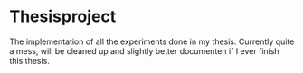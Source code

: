 # Thesisproject
The implementation of all the experiments done in my thesis. Currently quite a mess, will be cleaned up and slightly better documenten if I ever finish this thesis.
